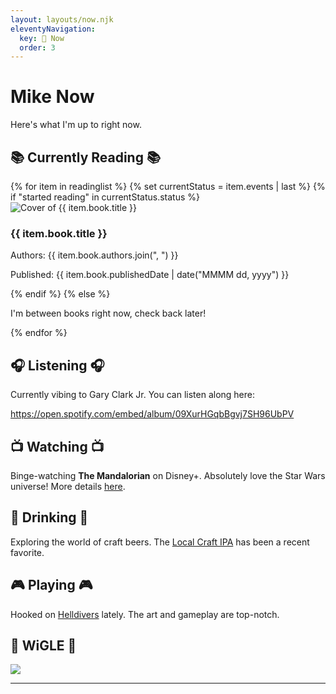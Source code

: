 ```yaml
---
layout: layouts/now.njk
eleventyNavigation:
  key: 📌 Now
  order: 3
---
```


# Mike Now

Here's what I'm up to right now.

## 📚 Currently Reading 📚

<section class="activity-section reading-list">
  <div class="books-grid">
    {% for item in readinglist %}
      {% set currentStatus = item.events | last %}
      {% if "started reading" in currentStatus.status %}
        <div class="book">
          <img src="{{ item.book.cover }}" alt="Cover of {{ item.book.title }}">
          <div class="book-info">
            <h3>{{ item.book.title }}</h3>
            <p>Authors: {{ item.book.authors.join(", ") }}</p>
            <p>Published: {{ item.book.publishedDate | date("MMMM dd, yyyy") }}</p>
          </div>
        </div>
      {% endif %}
    {% else %}
      <p>I'm between books right now, check back later!</p>
    {% endfor %}
  </div>
</section>

## 🎧 Listening 🎧

Currently vibing to Gary Clark Jr. You can listen along here:

https://open.spotify.com/embed/album/09XurHGqbBgvj7SH96UbPV

## 📺 Watching 📺

Binge-watching **The Mandalorian** on Disney+. Absolutely love the Star Wars universe! More details [here](#).

## 🍻 Drinking 🍻

Exploring the world of craft beers. The [Local Craft IPA](#) has been a recent favorite.

## 🎮 Playing 🎮

Hooked on [Helldivers](#) lately. The art and gameplay are top-notch.

## 🛜 WiGLE 🛜

<img border="0" src="https://wigle.net/bi/DCvuUkQ2MgkDGpCEUm_7ow.png">

---